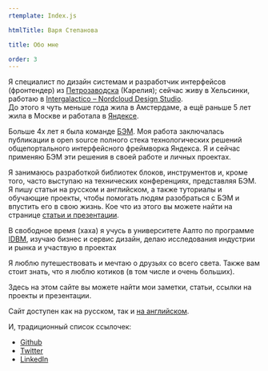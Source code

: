 ```yaml
---
rtemplate: Index.js

htmlTitle: Варя Степанова

title: Обо мне

order: 3
---
```


Я специалист по дизайн системам и разработчик интерфейсов (фронтендер) из
[Петрозаводска](http://maps.yandex.ru/-/CVR3n8za)
(Карелия); сейчас живу в Хельсинки, работаю в
[Intergalactico – Nordcloud Design Studio](https://www.intergalactico.io/).<br/>
До этого я чуть меньше года жила в Амстердаме, а ещё раньше 5 лет жила в Москве и работала в
[Яндексе](http://company.yandex.ru/).<br/>

Больше 4х лет я была команде [БЭМ](http://bem.info/).
Моя работа заключалась публикации в open source полного стека технологических решений общепортального
интерфейсного фреймворка Яндекса. Я и сейчас применяю БЭМ
эти решения в своей работе и личных проектах.

Я занимаюсь разработкой библиотек блоков, инструментов и, кроме того, часто
выступаю на технических конференциях, представляя БЭМ. Я пишу статьи на русском
и английском, а также туториалы и обучающие проекты, чтобы помогать людям
разобраться с БЭМ и впустить его в свою жизнь.
Кое что из этого вы можете найти на странице [статьи и презентации](content/).

В свободное время (хаха) я учусь в университете Аалто по программе [IDBM](https://www.idbm.aalto.fi/), изучаю бизнес и
сервис дизайн, делаю исследования индустрии и рынка и участвую в проектах

Я люблю путешествовать и мечтаю о друзьях со всего света. Также вам стоит знать,
что я люблю котиков (в том числе и очень больших).

Здесь на этом сайте вы можете найти мои заметки, статьи, ссылки на проекты и
презентации.

Сайт доступен как на русском, так и [на английском](/).

И, традиционный список ссылочек:

 * [Github](https://github.com/varya)
 * [Twitter](https://twitter.com/toivonens)
 * [LinkedIn](http://www.linkedin.com/pub/varvara-stepanova/30/72a/96b)

